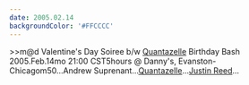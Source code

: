 ```yaml
---
date: 2005.02.14
backgroundColor: '#FFCCCC'
---
```


\>>m@d Valentine's Day Soiree b/w [Quantazelle](http://www.quantazelle.com/) Birthday Bash 2005.Feb.14mo 21:00 CST5hours @ Danny's, Evanston-Chicagom50...Andrew Suprenant...[Quantazelle](http://www.quantazelle.com/)...[Justin Reed](http://www.illmeasures.com/)...